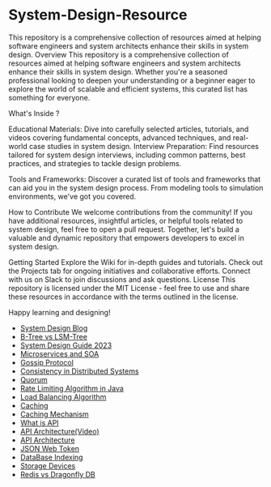 # System-Design-Resource
This repository is a comprehensive collection of resources aimed at helping software engineers and system architects enhance their skills in system design. 
Overview
This repository is a comprehensive collection of resources aimed at helping software engineers and system architects enhance their skills in system design. Whether you're a seasoned professional looking to deepen your understanding or a beginner eager to explore the world of scalable and efficient systems, this curated list has something for everyone.

What's Inside ?

Educational Materials: Dive into carefully selected articles, tutorials, and videos covering fundamental concepts, advanced techniques, and real-world case studies in system design.
Interview Preparation: Find resources tailored for system design interviews, including common patterns, best practices, and strategies to tackle design problems.

Tools and Frameworks: Discover a curated list of tools and frameworks that can aid you in the system design process. From modeling tools to simulation environments, we've got you covered.


How to Contribute
We welcome contributions from the community! If you have additional resources, insightful articles, or helpful tools related to system design, feel free to open a pull request. Together, let's build a valuable and dynamic repository that empowers developers to excel in system design.



Getting Started
Explore the Wiki for in-depth guides and tutorials.
Check out the Projects tab for ongoing initiatives and collaborative efforts.
Connect with us on Slack to join discussions and ask questions.
License
This repository is licensed under the MIT License - feel free to use and share these resources in accordance with the terms outlined in the license.

Happy learning and designing!

- [System Design Blog](https://gaurav789.hashnode.dev)
- [B-Tree vs LSM-Tree](https://tikv.org/deep-dive/key-value-engine/b-tree-vs-lsm/)
- [System Design Guide 2023](https://www.educative.io/blog/complete-guide-to-system-design)
- [Microservices and SOA](https://www.baeldung.com/cs/microservices-soa-differences)
- [Gossip Protocol](http://highscalability.com/blog/2023/7/16/gossip-protocol-explained.html)
- [Consistency in Distributed Systems](https://www.cl.cam.ac.uk/teaching/0910/ConcDistS/11a-cons-tx.pdf)
- [Quorum](https://www.educative.io/answers/what-is-quorum-in-distributed-systems)
- [Rate Limiting Algorithm in Java](https://www.codereliant.io/rate-limiting-deep-dive/)
- [Load Balancing Algorithm](https://aws.amazon.com/what-is/load-balancing/)
- [Caching](https://aws.amazon.com/caching/)
- [Caching Mechanism](https://hackernoon.com/5-caching-mechanisms-to-speed-up-your-application)
- [What is API](https://www.postman.com/what-is-an-api/)
- [API Architecture(Video)](https://youtu.be/4vLxWqE94l4?si=iM8duvexWHAJiMFv)
- [API Architecture](https://nordicapis.com/top-architectural-styles-for-apis-in-2023/)
- [JSON Web Token](https://jwt.io/introduction)
- [DataBase Indexing](https://youtu.be/3G293is403I?si=uD4VbVLsZ9joqVt5)
- [Storage Devices](https://experience.dropbox.com/get-organized/storage-devices)
- [Redis vs Dragonfly DB ](https://gaurav789.hashnode.dev/redis-vs-dragonfly-db-exploring-in-memory-titans)
